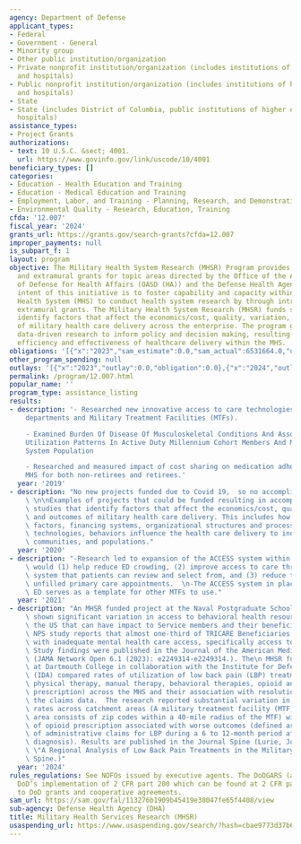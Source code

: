 ```yaml
---
agency: Department of Defense
applicant_types:
- Federal
- Government - General
- Minority group
- Other public institution/organization
- Private nonprofit institution/organization (includes institutions of higher education
  and hospitals)
- Public nonprofit institution/organization (includes institutions of higher education
  and hospitals)
- State
- State (includes District of Columbia, public institutions of higher education and
  hospitals)
assistance_types:
- Project Grants
authorizations:
- text: 10 U.S.C. &sect; 4001.
  url: https://www.govinfo.gov/link/uscode/10/4001
beneficiary_types: []
categories:
- Education - Health Education and Training
- Education - Medical Education and Training
- Employment, Labor, and Training - Planning, Research, and Demonstration
- Environmental Quality - Research, Education, Training
cfda: '12.007'
fiscal_year: '2024'
grants_url: https://grants.gov/search-grants?cfda=12.007
improper_payments: null
is_subpart_f: 1
layout: program
objective: The Military Health System Research (MHSR) Program provides intramural
  and extramural grants for topic areas directed by the Office of the Assistant Secretary
  of Defense for Health Affairs (OASD (HA)) and the Defense Health Agency (DHA). The
  intent of this initiative is to foster capability and capacity within the Military
  Health System (MHS) to conduct health system research by through intramural and
  extramural grants. The Military Health System Research (MHSR) funds studies that
  identify factors that affect the economics/cost, quality, variation, and outcomes
  of military health care delivery across the enterprise. The program goal is to use
  data-driven research to inform policy and decision making, resulting in improved
  efficiency and effectiveness of healthcare delivery within the MHS.
obligations: '[{"x":"2023","sam_estimate":0.0,"sam_actual":6531664.0,"usa_spending_actual":0.0},{"x":"2024","sam_estimate":0.0,"sam_actual":7848972.0,"usa_spending_actual":4336524.75},{"x":"2025","sam_estimate":0.0,"sam_actual":0.0,"usa_spending_actual":0.0}]'
other_program_spending: null
outlays: '[{"x":"2023","outlay":0.0,"obligation":0.0},{"x":"2024","outlay":0.0,"obligation":4336524.75},{"x":"2025","outlay":0.0,"obligation":0.0}]'
permalink: /program/12.007.html
popular_name: ''
program_type: assistance_listing
results:
- description: '- Researched new innovative access to care technologies in emergency
    departments and Military Treatment Facilities (MTFs).

    - Examined Burden Of Disease Of Musculoskeletal Conditions And Associated Healthcare
    Utilization Patterns In Active Duty Millennium Cohort Members And Military Health
    System Population

    - Researched and measured impact of cost sharing on medication adherence in the
    MHS for both non-retirees and retirees.'
  year: '2019'
- description: "No new projects funded due to Covid 19,  so no accomplishment to report.\
    \ \n\nExamples of projects that could be funded resulting in accomplishments include\
    \ studies that identify factors that affect the economics/cost, quality, variation\
    \ and outcomes of military health care delivery. This includes how policies, social\
    \ factors, financing systems, organizational structures and processes, health\
    \ technologies, behaviors influence the health care delivery to individuals, families,\
    \ communities, and populations."
  year: '2020'
- description: "-Research led to expansion of the ACCESS system within the MHS that\
    \ would (1) help reduce ED crowding, (2) improve access to care through a live-tracking\
    \ system that patients can review and select from, and (3) reduce the number of\
    \ unfilled primary care appointments.  \n-The ACCESS system in place in the BAMC\
    \ ED serves as a template for other MTFs to use."
  year: '2021'
- description: "An MHSR funded project at the Naval Postgraduate School (NPS) has\
    \ shown significant variation in access to behavioral health resources across\
    \ the US that can have impact to Service members and their beneficiaries. The\
    \ NPS study reports that almost one-third of TRICARE Beneficiaries live in a community\
    \ with inadequate mental health care access, specifically access to psychiatrists.\
    \ Study findings were published in the Journal of the American Medical Association\
    \ (JAMA Network Open 6.1 (2023): e2249314-e2249314.). The\n MHSR funded project\
    \ at Dartmouth College in collaboration with the Institute for Defense Analysis\
    \ (IDA) compared rates of utilization of low back pain (LBP) treatments (i.e.\
    \ physical therapy, manual therapy, behavioral therapies, opioid and benzodiazepine\
    \ prescription) across the MHS and their association with resolution of LBP in\
    \ the claims data.  The research reported substantial variation in the treatment\
    \ rates across catchment areas (A military treatment facility (MTF) based catchment\
    \ area consists of zip codes within a 40-mile radius of the MTF) with higher rates\
    \ of opioid prescription associated with worse outcomes (defined as an absence\
    \ of administrative claims for LBP during a 6 to 12-month period after the index\
    \ diagnosis). Results are published in the Journal Spine (Lurie, Jon D., et al.\
    \ \"A Regional Analysis of Low Back Pain Treatments in the Military Health System.\"\
    \ Spine.)"
  year: '2024'
rules_regulations: See NOFOs issued by executive agents. The DoDGARS (as updated through
  DoD’s implementation of 2 CFR part 200 which can be found at 2 CFR part 1100) applies
  to DoD grants and cooperative agreements.
sam_url: https://sam.gov/fal/113276b1909b45419e38047fe65f4408/view
sub-agency: Defense Health Agency (DHA)
title: Military Health Services Research (MHSR)
usaspending_url: https://www.usaspending.gov/search/?hash=cbae9773d37b60c9fea7f65cb5679625
---
```

